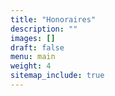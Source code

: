 ```yaml
---
title: "Honoraires"
description: ""
images: []
draft: false
menu: main
weight: 4
sitemap_include: true
---
```

